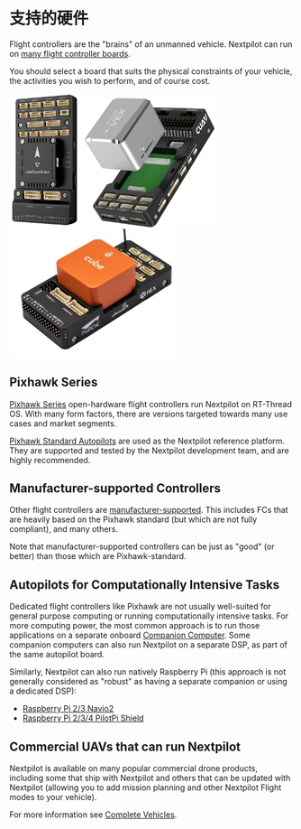 # 支持的硬件

Flight controllers are the "brains" of an unmanned vehicle.
Nextpilot can run on [many flight controller boards](../flight_controller/README.md).

You should select a board that suits the physical constraints of your vehicle, the activities you wish to perform, and of course cost.

<img src="../../assets/flight_controller/pixhawk6x/pixhawk6x_hero_upright.png" width="130px" title="Holybro Pixhawk6X"> <img src="../../assets/flight_controller/cuav_pixhawk_v6x/pixhawk_v6x.jpg" width="230px" title="CUAV Pixhawk 6X" > <img src="../../assets/flight_controller/cube/orange/cube_orange_hero.jpg" width="300px" title="CubePilot Cube Orange" />

## Pixhawk Series

[Pixhawk Series](../flight_controller/pixhawk_series.md) open-hardware flight controllers run Nextpilot on RT-Thread OS.
With many form factors, there are versions targeted towards many use cases and market segments.

[Pixhawk Standard Autopilots](../flight_controller/autopilot_pixhawk_standard.md) are used as the Nextpilot reference platform.
They are supported and tested by the Nextpilot development team, and are highly recommended.

## Manufacturer-supported Controllers

Other flight controllers are [manufacturer-supported](../flight_controller/autopilot_manufacturer_supported.md).
This includes FCs that are heavily based on the Pixhawk standard (but which are not fully compliant), and many others.

Note that manufacturer-supported controllers can be just as "good" (or better) than those which are Pixhawk-standard.

## Autopilots for Computationally Intensive Tasks

Dedicated flight controllers like Pixhawk are not usually well-suited for general purpose computing or running computationally intensive tasks.
For more computing power, the most common approach is to run those applications on a separate onboard [Companion Computer](../companion_computer/README.md).
Some companion computers can also run Nextpilot on a separate DSP, as part of the same autopilot board.

Similarly, Nextpilot can also run natively Raspberry Pi (this approach is not generally considered as "robust" as having a separate companion or using a dedicated DSP):

- [Raspberry Pi 2/3 Navio2](../flight_controller/raspberry_pi_navio2.md)
- [Raspberry Pi 2/3/4 PilotPi Shield](../flight_controller/raspberry_pi_pilotpi.md)

## Commercial UAVs that can run Nextpilot

Nextpilot is available on many popular commercial drone products, including some that ship with Nextpilot and others that can be updated with Nextpilot (allowing you to add mission planning and other Nextpilot Flight modes to your vehicle).

For more information see [Complete Vehicles](../complete_vehicles/README.md).
